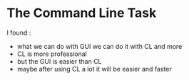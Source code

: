 
# The Command Line Task
I found :
 - what we can do with GUI we can do it with CL and more 
 - CL is more professional 
 - but the GUI is easier than CL
 - maybe after using CL a lot it will be easier and faster
